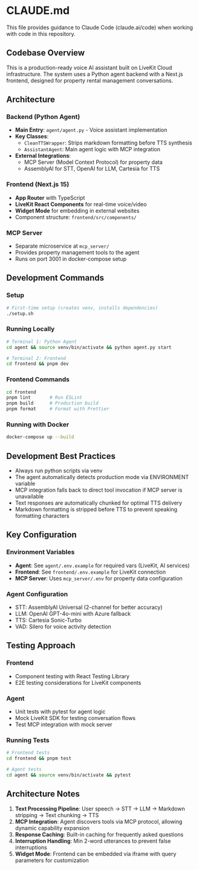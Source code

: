 # CLAUDE.md

This file provides guidance to Claude Code (claude.ai/code) when working with code in this repository.

## Codebase Overview

This is a production-ready voice AI assistant built on LiveKit Cloud infrastructure. The system uses a Python agent backend with a Next.js frontend, designed for property rental management conversations.

## Architecture

### Backend (Python Agent)
- **Main Entry**: `agent/agent.py` - Voice assistant implementation
- **Key Classes**:
  - `CleanTTSWrapper`: Strips markdown formatting before TTS synthesis
  - `AssistantAgent`: Main agent logic with MCP integration
- **External Integrations**:
  - MCP Server (Model Context Protocol) for property data
  - AssemblyAI for STT, OpenAI for LLM, Cartesia for TTS

### Frontend (Next.js 15)
- **App Router** with TypeScript
- **LiveKit React Components** for real-time voice/video
- **Widget Mode** for embedding in external websites
- Component structure: `frontend/src/components/`

### MCP Server
- Separate microservice at `mcp_server/`
- Provides property management tools to the agent
- Runs on port 3001 in docker-compose setup

## Development Commands

### Setup
```bash
# First-time setup (creates venv, installs dependencies)
./setup.sh
```

### Running Locally
```bash
# Terminal 1: Python Agent
cd agent && source venv/bin/activate && python agent.py start

# Terminal 2: Frontend  
cd frontend && pnpm dev
```

### Frontend Commands
```bash
cd frontend
pnpm lint       # Run ESLint
pnpm build      # Production build
pnpm format     # Format with Prettier
```

### Running with Docker
```bash
docker-compose up --build
```

## Development Best Practices

- Always run python scripts via venv
- The agent automatically detects production mode via ENVIRONMENT variable
- MCP integration falls back to direct tool invocation if MCP server is unavailable
- Text responses are automatically chunked for optimal TTS delivery
- Markdown formatting is stripped before TTS to prevent speaking formatting characters

## Key Configuration

### Environment Variables
- **Agent**: See `agent/.env.example` for required vars (LiveKit, AI services)
- **Frontend**: See `frontend/.env.example` for LiveKit connection
- **MCP Server**: Uses `mcp_server/.env` for property data configuration

### Agent Configuration
- STT: AssemblyAI Universal (2-channel for better accuracy)
- LLM: OpenAI GPT-4o-mini with Azure fallback
- TTS: Cartesia Sonic-Turbo
- VAD: Silero for voice activity detection

## Testing Approach

### Frontend
- Component testing with React Testing Library
- E2E testing considerations for LiveKit components

### Agent
- Unit tests with pytest for agent logic
- Mock LiveKit SDK for testing conversation flows
- Test MCP integration with mock server

### Running Tests
```bash
# Frontend tests
cd frontend && pnpm test

# Agent tests  
cd agent && source venv/bin/activate && pytest
```

## Architecture Notes

1. **Text Processing Pipeline**: User speech → STT → LLM → Markdown stripping → Text chunking → TTS
2. **MCP Integration**: Agent discovers tools via MCP protocol, allowing dynamic capability expansion
3. **Response Caching**: Built-in caching for frequently asked questions
4. **Interruption Handling**: Min 2-word utterances to prevent false interruptions
5. **Widget Mode**: Frontend can be embedded via iframe with query parameters for customization
